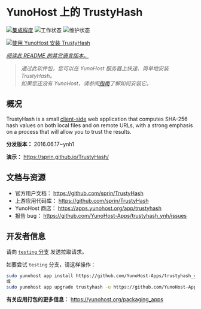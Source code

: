 <!--
注意：此 README 由 <https://github.com/YunoHost/apps/tree/master/tools/readme_generator> 自动生成
请勿手动编辑。
-->

# YunoHost 上的 TrustyHash

[![集成程度](https://dash.yunohost.org/integration/trustyhash.svg)](https://dash.yunohost.org/appci/app/trustyhash) ![工作状态](https://ci-apps.yunohost.org/ci/badges/trustyhash.status.svg) ![维护状态](https://ci-apps.yunohost.org/ci/badges/trustyhash.maintain.svg)

[![使用 YunoHost 安装 TrustyHash](https://install-app.yunohost.org/install-with-yunohost.svg)](https://install-app.yunohost.org/?app=trustyhash)

*[阅读此 README 的其它语言版本。](./ALL_README.md)*

> *通过此软件包，您可以在 YunoHost 服务器上快速、简单地安装 TrustyHash。*  
> *如果您还没有 YunoHost，请参阅[指南](https://yunohost.org/install)了解如何安装它。*

## 概况

TrustyHash is a small [client-side](https://unhosted.org/) web application that
computes SHA-256 hash values on both local files and on remote URLs, with a
strong emphasis on a process that will allow you to trust the results.


**分发版本：** 2016.06.17~ynh1

**演示：** <https://sprin.github.io/TrustyHash/>
## 文档与资源

- 官方用户文档： <https://github.com/sprin/TrustyHash>
- 上游应用代码库： <https://github.com/sprin/TrustyHash>
- YunoHost 商店： <https://apps.yunohost.org/app/trustyhash>
- 报告 bug： <https://github.com/YunoHost-Apps/trustyhash_ynh/issues>

## 开发者信息

请向 [`testing` 分支](https://github.com/YunoHost-Apps/trustyhash_ynh/tree/testing) 发送拉取请求。

如要尝试 `testing` 分支，请这样操作：

```bash
sudo yunohost app install https://github.com/YunoHost-Apps/trustyhash_ynh/tree/testing --debug
或
sudo yunohost app upgrade trustyhash -u https://github.com/YunoHost-Apps/trustyhash_ynh/tree/testing --debug
```

**有关应用打包的更多信息：** <https://yunohost.org/packaging_apps>
